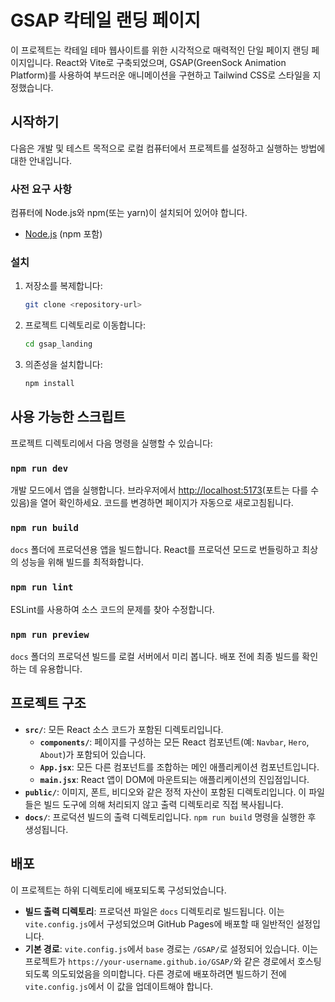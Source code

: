 # GSAP 칵테일 랜딩 페이지

이 프로젝트는 칵테일 테마 웹사이트를 위한 시각적으로 매력적인 단일 페이지 랜딩 페이지입니다. React와 Vite로 구축되었으며, GSAP(GreenSock Animation Platform)를 사용하여 부드러운 애니메이션을 구현하고 Tailwind CSS로 스타일을 지정했습니다.

## 시작하기

다음은 개발 및 테스트 목적으로 로컬 컴퓨터에서 프로젝트를 설정하고 실행하는 방법에 대한 안내입니다.

### 사전 요구 사항

컴퓨터에 Node.js와 npm(또는 yarn)이 설치되어 있어야 합니다.

- [Node.js](https://nodejs.org/) (npm 포함)

### 설치

1.  저장소를 복제합니다:
    ```sh
    git clone <repository-url>
    ```
2.  프로젝트 디렉토리로 이동합니다:
    ```sh
    cd gsap_landing
    ```
3.  의존성을 설치합니다:
    ```sh
    npm install
    ```

## 사용 가능한 스크립트

프로젝트 디렉토리에서 다음 명령을 실행할 수 있습니다:

### `npm run dev`

개발 모드에서 앱을 실행합니다. 브라우저에서 [http://localhost:5173](http://localhost:5173)(포트는 다를 수 있음)을 열어 확인하세요. 코드를 변경하면 페이지가 자동으로 새로고침됩니다.

### `npm run build`

`docs` 폴더에 프로덕션용 앱을 빌드합니다. React를 프로덕션 모드로 번들링하고 최상의 성능을 위해 빌드를 최적화합니다.

### `npm run lint`

ESLint를 사용하여 소스 코드의 문제를 찾아 수정합니다.

### `npm run preview`

`docs` 폴더의 프로덕션 빌드를 로컬 서버에서 미리 봅니다. 배포 전에 최종 빌드를 확인하는 데 유용합니다.

## 프로젝트 구조

-   **`src/`**: 모든 React 소스 코드가 포함된 디렉토리입니다.
    -   **`components/`**: 페이지를 구성하는 모든 React 컴포넌트(예: `Navbar`, `Hero`, `About`)가 포함되어 있습니다.
    -   **`App.jsx`**: 모든 다른 컴포넌트를 조합하는 메인 애플리케이션 컴포넌트입니다.
    -   **`main.jsx`**: React 앱이 DOM에 마운트되는 애플리케이션의 진입점입니다.
-   **`public/`**: 이미지, 폰트, 비디오와 같은 정적 자산이 포함된 디렉토리입니다. 이 파일들은 빌드 도구에 의해 처리되지 않고 출력 디렉토리로 직접 복사됩니다.
-   **`docs/`**: 프로덕션 빌드의 출력 디렉토리입니다. `npm run build` 명령을 실행한 후 생성됩니다.

## 배포

이 프로젝트는 하위 디렉토리에 배포되도록 구성되었습니다.

-   **빌드 출력 디렉토리**: 프로덕션 파일은 `docs` 디렉토리로 빌드됩니다. 이는 `vite.config.js`에서 구성되었으며 GitHub Pages에 배포할 때 일반적인 설정입니다.
-   **기본 경로**: `vite.config.js`에서 `base` 경로는 `/GSAP/`로 설정되어 있습니다. 이는 프로젝트가 `https://your-username.github.io/GSAP/`와 같은 경로에서 호스팅되도록 의도되었음을 의미합니다. 다른 경로에 배포하려면 빌드하기 전에 `vite.config.js`에서 이 값을 업데이트해야 합니다.
